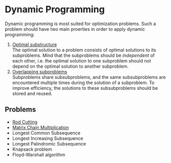 # Dynamic Programming

Dynamic programming is most suited for optimization problems. Such a problem should have two main proerties in order to apply dynamic programming:

1. <ins>Optimal substructure</ins>  
   The optimal solution to a problem consists of optimal solutions to its subproblems. Mind that the subproblems should be *independent* of each other, i.e. the optimal solution to one subproblem should not depend on the optimal solution to another subproblem.
2. <ins>Overlapping subproblems</ins>  
   Subproblems share subsubproblems, and the same subsubproblems are encountered multiple times during the solution of a subproblem. To improve efficiency, the solutions to these subsubproblems should be stored and reused.

## Problems

* [Rod Cutting](https://github.com/pl3onasm/Algorithms/tree/main/algorithms/dynamic-programming/rod-cutting)
* [Matrix Chain Multiplication](https://github.com/pl3onasm/Algorithms/tree/main/algorithms/dynamic-programming/matrix-chain-multiplication)
* Longest Common Subsequence
* Longest Increasing Subsequence
* Longest Palindromic Subsequence
* Knapsack problem
* Floyd-Warshall algorithm
  